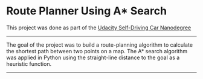 # Route Planner Using A* Search

This project was done as part of the [Udacity Self-Driving Car Nanodegree](http://www.udacity.com/drive)

---

The goal of the project was to build a route-planning algorithm to calculate the shortest path between two points on a map.
The A* search algorithm was applied in Python using the straight-line distance to the goal as a heuristic function.

---  
